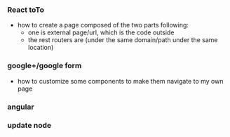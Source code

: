 ### React toTo
* how to create a page composed of the two parts following:
  * one is external page/url, which is the code outside
  * the rest routers are (under the same domain/path under the same location)

### google+/google form
* how to customize some components to make them navigate to my own page

### angular
  
### update node
